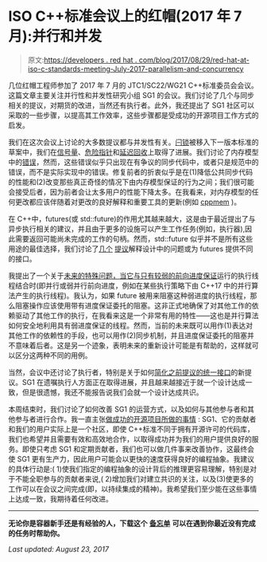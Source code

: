 # ISO C++标准会议上的红帽(2017 年 7 月):并行和并发

> 原文:[https://developers . red hat . com/blog/2017/08/29/red-hat-at-iso-c-standards-meeting-July-2017-parallelism-and-concurrency](https://developers.redhat.com/blog/2017/08/29/red-hat-at-the-iso-c-standards-meeting-july-2017-parallelism-and-concurrency)

几位红帽工程师参加了 2017 年 7 月的 JTC1/SC22/WG21 C++标准委员会会议。这篇文章主要关注并行性和并发性研究小组 SG1 的会议。我们讨论了几个与同步相关的提议，对期货的改进，当然还有执行者。此外，我还提出了 SG1 社区可以采取的一些步骤，以提高其工作效率，这些步骤都是受成功的开源项目工作方式的启发。

我们在这次会议上讨论的大多数提议都与并发性有关。[闩锁](https://wg21.link/p0666r0)被移入下一版本标准的草案中，我们在[信号量](https://wg21.link/p0514r1)、[危险指针](https://wg21.link/p0233r4)和[延迟回收](https://wg21.link/p0561r1)上取得了进展。我们讨论了内存模型中的[错误](https://wg21.link/p0668r0)，然而，这些错误似乎只出现在有争议的同步代码中，或者只是规范中的错误，而不是实际实现中的错误。修复前者的折衷似乎是在(1)降低公共同步代码的性能和(2)改变那些真正奇怪的情况下由内存模型保证的行为之间；我们很可能会接受后者，因为前者会让太多用户的性能下降太多。在我看来，对内存模型的任何更改都应该伴随着对更改的良好解释和重要工具的更新(例如 [cppmem](http://svr-pes20-cppmem.cl.cam.ac.uk/cppmem/) )。

在 C++中，futures(或 std::future)的作用尤其越来越大，这是由于最近提出了与异步执行相关的建议，并且由于更多的设施可以产生工作任务(例如，执行器),因此需要返回可能尚未完成的工作的句柄。然而，std::future 似乎并不是所有这些用途的最佳选择，我们讨论了[几个](https://wg21.link/p0667r0) [提议](https://wg21.link/p0701r0)解释设计中的问题或为 futures 提供不同的接口。

我提出了一个关于[未来的特殊问题，当它与只有较弱的前向进度保证](https://wg21.link/p0679r0)运行的执行线程结合时(即并行或弱并行前向进度，例如在某些执行策略下由 C++17 中的并行算法产生的执行线程)。我认为，如果 future 被用来阻塞这种弱进度的执行线程，那么阻塞操作应该使用带有进度保证委托的阻塞。这非正式地确保了对其他工作的依赖驱动了其他工作的执行，在我看来这是一个非常有用的特性——这也是并行算法如何安全地利用具有弱进度保证的线程。然而，当前的未来既可以用作(1)表达对其他工作的依赖性的手段，也可以用作(2)同步机制，并且进度保证委托的阻塞并不意味着后者。这是另一个迹象，表明未来的重新设计可能是有帮助的，这样就可以区分这两种不同的用例。

当然，会议中还讨论了执行者，特别是关于如何[简化之前提议的统一接口](http://wg21.link/p0688r0)的新提议。SG1 在遗嘱执行人方面正在取得进展，并且越来越接近于就一个设计达成一致，但是很遗憾，我还不能报告说我们会就一个设计达成共识。

本周结束时，我们讨论了如何改善 SG1 的运营方式，以及如何与其他参与者和其他参与者进行合作。我一直主张[做成功的开源项目所做的事情](https://wg21.link/p0680r0) : SG1、它的贡献者和我们的用户实际上是一个社区，即使 C++标准不同于拥有开源许可的代码库，我们也希望并且需要有效和高效地合作，以取得成功并为我们的用户提供良好的服务。即使只考虑 SG1 和定期贡献者，我们也可以做几件事来改善协作，这最终会使 SG1 更有生产力，因此用户可能会以更快的速度获得良好的编程抽象。我建议的具体行动是:( 1)使我们指定的编程抽象的设计背后的推理更容易理解，特别是对于不能全职参与的贡献者来说,( 2)增加我们对建立共识的关注，以及(3)使更多的工作可以在会议之间完成(即，以持续集成的精神)。我希望我们至少能在这些事情上达成一致，我期待着任何改进。

* * *

**无论你是容器新手还是有经验的人，下载这个** [**备忘单**](https://developers.redhat.com/promotions/docker-cheatsheet/) **可以在遇到你最近没有完成的任务时帮助你。**

*Last updated: August 23, 2017*